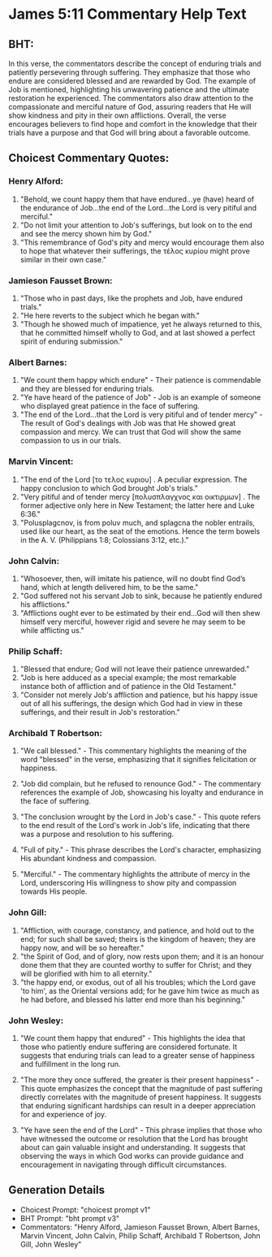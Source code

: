 # James 5:11 Commentary Help Text

## BHT:
In this verse, the commentators describe the concept of enduring trials and patiently persevering through suffering. They emphasize that those who endure are considered blessed and are rewarded by God. The example of Job is mentioned, highlighting his unwavering patience and the ultimate restoration he experienced. The commentators also draw attention to the compassionate and merciful nature of God, assuring readers that He will show kindness and pity in their own afflictions. Overall, the verse encourages believers to find hope and comfort in the knowledge that their trials have a purpose and that God will bring about a favorable outcome.

## Choicest Commentary Quotes:
### Henry Alford:
1. "Behold, we count happy them that have endured...ye (have) heard of the endurance of Job...the end of the Lord...the Lord is very pitiful and merciful." 
2. "Do not limit your attention to Job's sufferings, but look on to the end and see the mercy shown him by God."
3. "This remembrance of God's pity and mercy would encourage them also to hope that whatever their sufferings, the τέλος κυρίου might prove similar in their own case."

### Jamieson Fausset Brown:
1. "Those who in past days, like the prophets and Job, have endured trials."
2. "He here reverts to the subject which he began with."
3. "Though he showed much of impatience, yet he always returned to this, that he committed himself wholly to God, and at last showed a perfect spirit of enduring submission."

### Albert Barnes:
1. "We count them happy which endure" - Their patience is commendable and they are blessed for enduring trials.
2. "Ye have heard of the patience of Job" - Job is an example of someone who displayed great patience in the face of suffering.
3. "The end of the Lord...that the Lord is very pitiful and of tender mercy" - The result of God's dealings with Job was that He showed great compassion and mercy. We can trust that God will show the same compassion to us in our trials.

### Marvin Vincent:
1. "The end of the Lord [το τελος κυριου] . A peculiar expression. The happy conclusion to which God brought Job's trials."
2. "Very pitiful and of tender mercy [πολυσπλαγχνος και οικτιρμων] . The former adjective only here in New Testament; the latter here and Luke 6:36."
3. "Polusplagcnov, is from poluv much, and splagcna the nobler entrails, used like our heart, as the seat of the emotions. Hence the term bowels in the A. V. (Philippians 1:8; Colossians 3:12, etc.)."

### John Calvin:
1. "Whosoever, then, will imitate his patience, will no doubt find God’s hand, which at length delivered him, to be the same."
2. "God suffered not his servant Job to sink, because he patiently endured his afflictions."
3. "Afflictions ought ever to be estimated by their end...God will then shew himself very merciful, however rigid and severe he may seem to be while afflicting us."

### Philip Schaff:
1. "Blessed that endure; God will not leave their patience unrewarded." 
2. "Job is here adduced as a special example; the most remarkable instance both of affliction and of patience in the Old Testament." 
3. "Consider not merely Job's affliction and patience, but his happy issue out of all his sufferings, the design which God had in view in these sufferings, and their result in Job's restoration."

### Archibald T Robertson:
1. "We call blessed." - This commentary highlights the meaning of the word "blessed" in the verse, emphasizing that it signifies felicitation or happiness.

2. "Job did complain, but he refused to renounce God." - The commentary references the example of Job, showcasing his loyalty and endurance in the face of suffering.

3. "The conclusion wrought by the Lord in Job's case." - This quote refers to the end result of the Lord's work in Job's life, indicating that there was a purpose and resolution to his suffering.

4. "Full of pity." - This phrase describes the Lord's character, emphasizing His abundant kindness and compassion.

5. "Merciful." - The commentary highlights the attribute of mercy in the Lord, underscoring His willingness to show pity and compassion towards His people.

### John Gill:
1. "Affliction, with courage, constancy, and patience, and hold out to the end; for such shall be saved; theirs is the kingdom of heaven; they are happy now, and will be so hereafter."
2. "the Spirit of God, and of glory, now rests upon them; and it is an honour done them that they are counted worthy to suffer for Christ; and they will be glorified with him to all eternity."
3. "the happy end, or exodus, out of all his troubles; which the Lord gave 'to him', as the Oriental versions add; for he gave him twice as much as he had before, and blessed his latter end more than his beginning."

### John Wesley:
1. "We count them happy that endured" - This highlights the idea that those who patiently endure suffering are considered fortunate. It suggests that enduring trials can lead to a greater sense of happiness and fulfillment in the long run.

2. "The more they once suffered, the greater is their present happiness" - This quote emphasizes the concept that the magnitude of past suffering directly correlates with the magnitude of present happiness. It suggests that enduring significant hardships can result in a deeper appreciation for and experience of joy.

3. "Ye have seen the end of the Lord" - This phrase implies that those who have witnessed the outcome or resolution that the Lord has brought about can gain valuable insight and understanding. It suggests that observing the ways in which God works can provide guidance and encouragement in navigating through difficult circumstances.


## Generation Details
- Choicest Prompt: "choicest prompt v1"
- BHT Prompt: "bht prompt v3"
- Commentators: "Henry Alford, Jamieson Fausset Brown, Albert Barnes, Marvin Vincent, John Calvin, Philip Schaff, Archibald T Robertson, John Gill, John Wesley"
